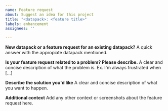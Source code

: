 ```yaml
---
name: Feature request
about: Suggest an idea for this project
title: "<datapack>: <feature title>"
labels: enhancement
assignees: ''

---
```


**New datapack or a feature request for an existing datapack?**
A quick answer with the appropiate datapack mentioned.

**Is your feature request related to a problem? Please describe.**
A clear and concise description of what the problem is. Ex. I'm always frustrated when [...]

**Describe the solution you'd like**
A clear and concise description of what you want to happen.

**Additional context**
Add any other context or screenshots about the feature request here.
